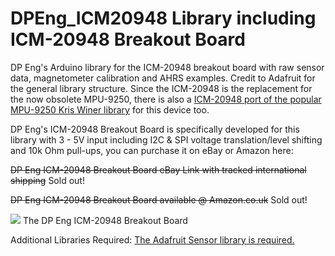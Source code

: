 # DPEng_ICM20948 Library including ICM-20948 Breakout Board
DP Eng's Arduino library for the ICM-20948 breakout board with raw sensor data, magnetometer calibration and AHRS examples. Credit to Adafruit for the general library structure. Since the ICM-20948 is the replacement for the now obsolete MPU-9250, there is also a <a href="https://github.com/drcpattison/ICM-20948">ICM-20948 port of the popular MPU-9250 Kris Winer library</a> for this device too.

DP Eng's ICM-20948 Breakout Board is specifically developed for this library with 3 - 5V input including I2C & SPI voltage translation/level shifting and 10k Ohm pull-ups, you can purchase it on eBay or Amazon here:

<s>DP Eng ICM-20948 Breakout Board eBay Link with tracked international shipping</s> Sold out!

<s>DP Eng ICM-20948 Breakout Board available @ Amazon.co.uk</s> Sold out!

<img src="https://i.ebayimg.com/images/g/rYYAAOSwbURckVpf/s-l1600.jpg" />
The DP Eng ICM-20948 Breakout Board

Additional Libraries Required: 
<a href="https://github.com/adafruit/Adafruit_Sensor">The Adafruit Sensor library is required.</a>
